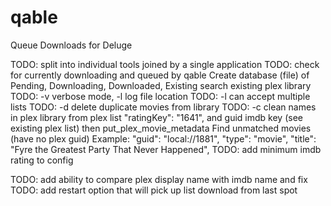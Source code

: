 # qable
Queue Downloads for Deluge


TODO: split into individual tools joined by a single application
TODO: check for currently downloading and queued by qable
Create database (file) of Pending, Downloading, Downloaded, Existing
search existing plex library
TODO: -v verbose mode, -l log file location
TODO: -l can accept multiple lists
TODO: -d delete duplicate movies from library
TODO: -c clean names in plex library
 from plex list "ratingKey": "1641", and guid imdb key (see existing plex list)
 then put_plex_movie_metadata
Find unmatched movies (have no plex guid)
 Example:
 "guid": "local://1881",
 "type": "movie",
 "title": "Fyre the Greatest Party That Never Happened",
TODO: add minimum imdb rating to config

TODO: add ability to compare plex display name with imdb name and fix
TODO: add restart option that will pick up list download from last spot
